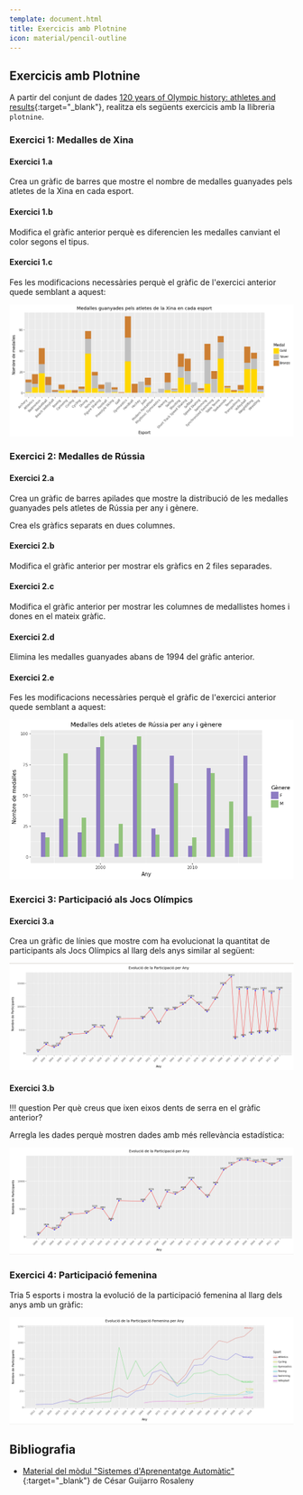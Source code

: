 ```yaml
---
template: document.html
title: Exercicis amb Plotnine
icon: material/pencil-outline
---
```


## Exercicis amb Plotnine
A partir del conjunt de dades
[120 years of Olympic history: athletes and results](https://www.kaggle.com/datasets/heesoo37/120-years-of-olympic-history-athletes-and-results){:target="_blank"},
realitza els següents exercicis amb la llibreria `plotnine`.

### Exercici 1: Medalles de Xina
#### Exercici 1.a
Crea un gràfic de barres que mostre el nombre de medalles guanyades pels atletes de la Xina en cada esport.


#### Exercici 1.b
Modifica el gràfic anterior perquè es diferencien les medalles canviant el color segons el tipus.

#### Exercici 1.c
Fes les modificacions necessàries perquè el gràfic de l'exercici anterior quede semblant a aquest:

![Medalles de Xina](img/exercicis/plotnine_exercici1.png)


### Exercici 2: Medalles de Rússia
#### Exercici 2.a
Crea un gràfic de barres apilades que mostre la
distribució de les medalles guanyades pels atletes de Rússia per any i gènere.

Crea els gràfics separats en dues columnes.

#### Exercici 2.b
Modifica el gràfic anterior per mostrar els gràfics en 2 files separades.

#### Exercici 2.c
Modifica el gràfic anterior per mostrar les columnes de medallistes homes i dones en el mateix gràfic.

#### Exercici 2.d
Elimina les medalles guanyades abans de 1994 del gràfic anterior.

#### Exercici 2.e
Fes les modificacions necessàries perquè el gràfic de l'exercici anterior quede semblant a aquest:

![Medalles de Rússia](img/exercicis/plotnine_exercici2.png)


### Exercici 3: Participació als Jocs Olímpics
#### Exercici 3.a
Crea un gràfic de línies que mostre com ha evolucionat
la quantitat de participants als Jocs Olímpics al llarg dels anys similar al següent:

![Participació als Jocs Olímpics](img/exercicis/plotnine_exercici3a.png)


#### Exercici 3.b

!!! question
    Per què creus que ixen eixos dents de serra en el gràfic anterior?

Arregla les dades perquè mostren dades amb més rellevància estadística:

![Participació als Jocs Olímpics](img/exercicis/plotnine_exercici3b.png)


### Exercici 4: Participació femenina
Tria 5 esports i mostra la evolució de la participació femenina al llarg dels anys amb un gràfic:

![Participació femenina](img/exercicis/plotnine_exercici4.png)

## Bibliografia
- [Material del mòdul "Sistemes d'Aprenentatge Automàtic"](https://cesguiro.es/){:target="_blank"} de César Guijarro Rosaleny
